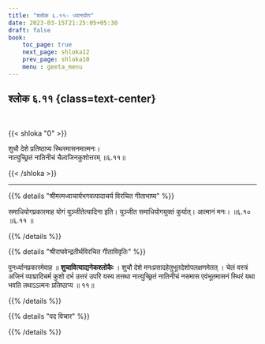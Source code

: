 ```yaml
---
title: "श्लोक ६.११- ध्यानयोग"
date: 2023-03-15T21:25:05+05:30
draft: false
book:
    toc_page: true
    next_page: shloka12
    prev_page: shloka10
    menu : geeta_menu
---
```




## श्लोक ६.११ {class=text-center}

<br/>

{{< shloka  "0"  >}}

शुचौ देशे प्रतिष्ठाप्य स्थिरमासनमात्मनः।    
नात्युच्छ्रितं नातिनीचं चैलाजिनकुशोत्तरम् ॥६.११॥

{{< /shloka >}}

---


{{% details "श्रीमत्मध्वाचार्यभगवत्पादाचर्य विरचित  गीताभाष्य" %}}

समाधियोगप्रकारमाह योगं युञ्जीतेत्यादिना इति। युञ्जीत समाधियोगयुक्तं कुर्यात्। 
आत्मानं मनः। ॥६.१० ॥६.११ ॥

{{% /details %}}



{{% details "श्रीराघवेन्द्रतीर्थविरचित गीताविवृतिः" %}}

पुनर्ध्यानप्रकारमेवाह ॥ **शुचावित्याद्यनेकश्लोकैः** । शुचौ देशे
मनःप्रसादहेतुभूतदेशोपलक्षणमेतत्‌ । चेलं वस्त्रं  अजिनं व्याघ्रादिचर्म
कुशो दर्भ उत्तरं उपरि यस्य तत्तथा नात्युच्छ्रितं नातिनीचं नसमास
एवंभूतमासनं स्थिरं यथा भवति तथाऽऽत्मनः प्रतिष्ठाप्य ॥ ११॥

{{% /details %}}



{{% details "पद विचार" %}}


{{% /details %}}
